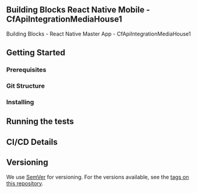 ## Building Blocks React Native Mobile -  CfApiIntegrationMediaHouse1

Building Blocks - React Native Master App - CfApiIntegrationMediaHouse1

## Getting Started

### Prerequisites

### Git Structure

### Installing

## Running the tests

## CI/CD Details

## Versioning

We use [SemVer](http://semver.org/) for versioning. For the versions available, see the [tags on this repository](https://github.com/your/project/tags).